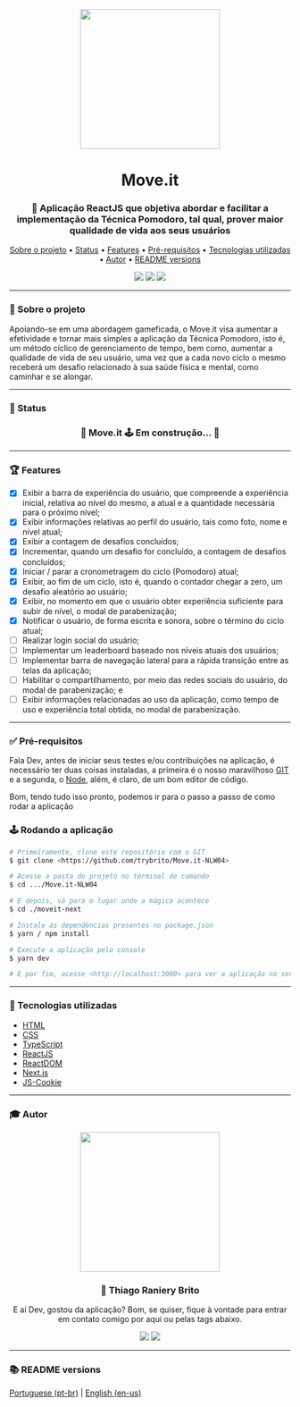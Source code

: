 <div align="center">
  <div>
    <img src="./assets/logo_moveit.svg" width="250px">
    <h1>Move.it</h1>
    <h3>
      🚀 Aplicação ReactJS que objetiva abordar e facilitar a implementação da Técnica Pomodoro, tal qual, prover maior qualidade de vida aos seus usuários
    </h3>
  </div>

  <p>
    <a href="#-sobre-o-projeto">Sobre o projeto</a> •
    <a href="#-status">Status</a> •
    <a href="#-features">Features</a> • 
    <a href="#-pré-requisitos">Pré-requisitos<a> • 
    <a href="#-tecnologias-utilizadas">Tecnologias utilizadas</a> • 
    <a href="#-autor">Autor</a> •
    <a href="#-readme-versions">README versions</a>
  </p>

  <div>
    <img src="https://img.shields.io/static/v1?label=LICENSE&message=MIT&color=5965e0&style=for-the-badge&logo=ghost"/>
    <img src="https://img.shields.io/static/v1?label=Version&message=1.0.0&color=5965e0&style=for-the-badge&logo=ghost"/>
    <img src="https://img.shields.io/static/v1?label=yarn&message=v1.22.5&color=5965e0&style=for-the-badge&logo=ghost"/>
  </div>
</div>

<hr>

### 🎯 Sobre o projeto

<p>
  Apoiando-se em uma abordagem gameficada, o Move.it visa aumentar a efetividade e tornar mais simples a aplicação da Técnica Pomodoro, isto é, um método cíclico de gerenciamento de tempo, bem como, aumentar a qualidade de vida de seu usuário, uma vez que a cada novo ciclo o mesmo receberá um desafio relacionado à sua saúde física e mental, como caminhar e se alongar.
</p>

<hr>

### 🏁 Status

<h3 align="center"> 
  🚧 Move.it 🕹️ Em construção... 🚧
</h3>

<hr>

### 🏆 Features

- [x] Exibir a barra de experiência do usuário, que compreende a experiência inicial, relativa ao nível do mesmo, a atual e a quantidade necessária para o próximo nível;
- [x] Exibir informações relativas ao perfil do usuário, tais como foto, nome e nível atual;
- [x] Exibir a contagem de desafios concluídos;
- [x] Incrementar, quando um desafio for concluído, a contagem de desafios concluídos;
- [x] Iniciar / parar a cronometragem do ciclo (Pomodoro) atual;
- [x] Exibir, ao fim de um ciclo, isto é, quando o contador chegar a zero, um desafio aleatório ao usuário;
- [x] Exibir, no momento em que o usuário obter experiência suficiente para subir de nível, o modal de parabenização;
- [x] Notificar o usuário, de forma escrita e sonora, sobre o término do ciclo atual;
- [ ] Realizar login social do usuário;
- [ ] Implementar um leaderboard baseado nos níveis atuais dos usuários;
- [ ] Implementar barra de navegação lateral para a rápida transição entre as telas da aplicação;
- [ ] Habilitar o compartilhamento, por meio das redes sociais do usuário, do modal de parabenização; e
- [ ] Exibir informações relacionadas ao uso da aplicação, como tempo de uso e experiência total obtida, no modal de parabenização.

<hr>

### ✅ Pré-requisitos

Fala Dev, antes de iniciar seus testes e/ou contribuições na aplicação, é necessário ter duas coisas instaladas, a primeira é o nosso maravilhoso [GIT](https://git-scm.com) e a segunda, o [Node](https://nodejs.org/en/), além, é claro, de um bom editor de código.

Bom, tendo tudo isso pronto, podemos ir para o passo a passo de como rodar a aplicação

### 🕹️ Rodando a aplicação

```bash
# Primeiramente, clone este repositório com o GIT
$ git clone <https://github.com/trybrito/Move.it-NLW04>

# Acesse a pasta do projeto no terminal de comando
$ cd .../Move.it-NLW04

# E depois, vá para o lugar onde a mágica acontece
$ cd ./moveit-next

# Instale as dependências presentes no package.json
$ yarn / npm install

# Execute a aplicação pelo console
$ yarn dev

# E por fim, acesse <http://localhost:3000> para ver a aplicação no servidor local
```

<hr>

### 🔮 Tecnologias utilizadas

- [HTML](https://devdocs.io/html/)
- [CSS](https://devdocs.io/css/)
- [TypeScript](https://www.typescriptlang.org/)
- [ReactJS](https://pt-br.reactjs.org/)
- [ReactDOM](https://pt-br.reactjs.org/docs/react-dom.html)
- [Next.js](https://nextjs.org/)
- [JS-Cookie](https://github.com/js-cookie/js-cookie)

<hr>

### 🎓 Autor

<div align="center">
  <img src="https://github.com/trybrito.png" width="250px" />

  <br />

  <div>
    <h3>
      🤝 Thiago Raniery Brito
    </h3>
    <p>
      E aí Dev, gostou da aplicação? Bom, se quiser, fique à vontade para entrar em contato comigo por aqui ou pelas tags abaixo.
    </p>
  </div>
  
  <div>
    <a href="https://www.linkedin.com/in/thiagoranierybrito/">
      <img src="https://img.shields.io/badge/-LinkedIn-blue?style=for-the-badge&logo=Linkedin&logoColor=white&link=https://www.linkedin.com/in/thiagoranierybrito/" /></a>
    <a href="mailto:thiagobritotrs@gmail.com">
      <img src="https://img.shields.io/badge/-Gmail-c14438?style=for-the-badge&logo=Gmail&logoColor=white&link=mailto:thiagobritotrs@gmail.com" /></a>
  </div>
</div>

<hr>

### 📚 README versions

<div>
  <a href="https://github.com/trybrito/Move.it-NLW04/blob/main/README.md">Portuguese (pt-br)</a> 
  |   
  <a href="https://github.com/trybrito/Move.it-NLW04/blob/main/README-en.md">English (en-us)</a>
</div>
